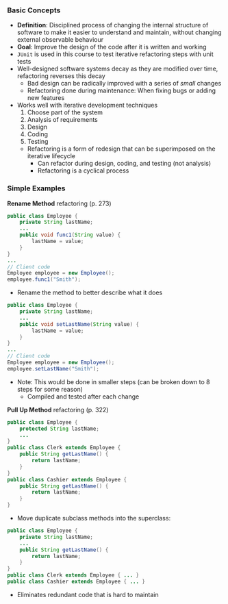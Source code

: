 ### Basic Concepts
 - **Definition**: Disciplined process of changing the internal structure of software to make it easier to understand and maintain, without changing external observable behaviour
 - **Goal**: Improve the design of the code after it is written and working
 - `JUnit` is used in this course to test iterative refactoring steps with unit tests
 - Well-designed software systems decay as they are modified over time, refactoring reverses this decay
	 - Bad design can be radically improved with a series of *small* changes
	 - Refactoring done during maintenance: When fixing bugs or adding new features
 - Works well with iterative development techniques
	 1. Choose part of the system
	 2. Analysis of requirements
	 3. Design
	 4. Coding
	 5. Testing
	 - Refactoring is a form of redesign that can be superimposed on the iterative lifecycle
		 - Can refactor during design, coding, and testing (not analysis)
		 - Refactoring is a cyclical process

### Simple Examples
**Rename Method** refactoring (p. 273)
```java
public class Employee {
	private String lastName;
	...
	public void func1(String value) {
		lastName = value;
	}
}
...
// Client code
Employee employee = new Employee();
employee.func1("Smith");
```
 - Rename the method to better describe what it does
```java
public class Employee {
	private String lastName;
	...
	public void setLastName(String value) {
		lastName = value;
	}
}
...
// Client code
Employee employee = new Employee();
employee.setLastName("Smith");
```
 - Note: This would be done in smaller steps (can be broken down to 8 steps for some reason)
	 - Compiled and tested after each change

**Pull Up Method** refactoring (p. 322)
```java
public class Employee {
	protected String lastName;
	...
}
public class Clerk extends Employee {
	public String getLastName() {
		return lastName;
	}
}
public class Cashier extends Employee {
	public String getLastName() {
		return lastName;
	}
}
```
 - Move duplicate subclass methods into the superclass:
```java
public class Employee {
	private String lastName;
	...
	public String getLastName() {
		return lastName;
	}
}
public class Clerk extends Employee { ... }
public class Cashier extends Employee { ... }
```
 - Eliminates redundant code that is hard to maintain